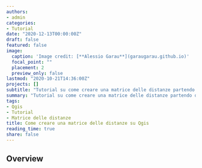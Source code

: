 ```yaml
---
authors:
- admin
categories:
- Tutorial
date: "2020-12-13T00:00:00Z"
draft: false
featured: false
image:
  caption: 'Image credit: [**Alessio Garau**](garaugarau.github.io)'
  focal_point: ""
  placement: 2
  preview_only: false
lastmod: "2020-10-21T14:36:00Z"
projects: []
subtitle: "Tutorial su come creare una matrice delle distanze partendo dagli shape file istat e definendo precisamente l'unità di misura ottenuta."
summary: "Tutorial su come creare una matrice delle distanze partendo dagli shape file istat e definendo precisamente l'unità di misura ottenuta."
tags:
- Qgis
- Tutorial
- Matrice delle distanze
title: Come creare una matrice delle distanze su Qgis
reading_time: true 
share: false  
---
```


## Overview





